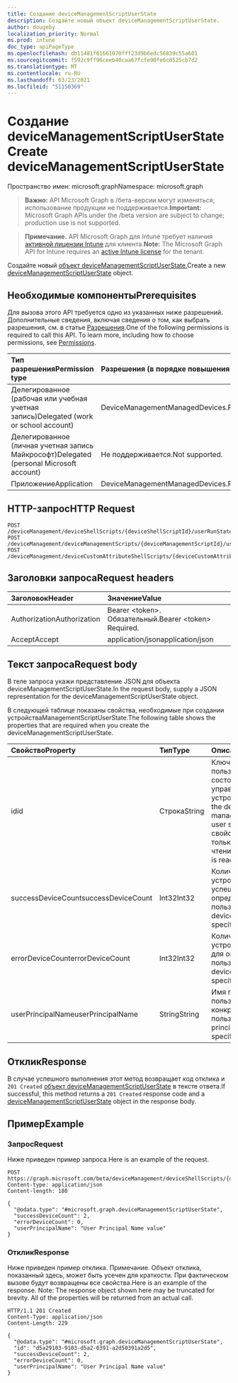 ```yaml
---
title: Создание deviceManagementScriptUserState
description: Создайте новый объект deviceManagementScriptUserState.
author: dougeby
localization_priority: Normal
ms.prod: intune
doc_type: apiPageType
ms.openlocfilehash: db11481f61661070fff23d9b6edc56839c55a601
ms.sourcegitcommit: f592c9ff96ceeb40caa67fcfe90fe6c8525cb7d2
ms.translationtype: MT
ms.contentlocale: ru-RU
ms.lasthandoff: 03/23/2021
ms.locfileid: "51150369"
---
```

# <a name="create-devicemanagementscriptuserstate"></a><span data-ttu-id="ffcf5-103">Создание deviceManagementScriptUserState</span><span class="sxs-lookup"><span data-stu-id="ffcf5-103">Create deviceManagementScriptUserState</span></span>

<span data-ttu-id="ffcf5-104">Пространство имен: microsoft.graph</span><span class="sxs-lookup"><span data-stu-id="ffcf5-104">Namespace: microsoft.graph</span></span>

> <span data-ttu-id="ffcf5-105">**Важно:** API Microsoft Graph в /бета-версии могут изменяться; использование продукции не поддерживается.</span><span class="sxs-lookup"><span data-stu-id="ffcf5-105">**Important:** Microsoft Graph APIs under the /beta version are subject to change; production use is not supported.</span></span>

> <span data-ttu-id="ffcf5-106">**Примечание.** API Microsoft Graph для Intune требует наличия [активной лицензии Intune](https://go.microsoft.com/fwlink/?linkid=839381) для клиента.</span><span class="sxs-lookup"><span data-stu-id="ffcf5-106">**Note:** The Microsoft Graph API for Intune requires an [active Intune license](https://go.microsoft.com/fwlink/?linkid=839381) for the tenant.</span></span>

<span data-ttu-id="ffcf5-107">Создайте новый [объект deviceManagementScriptUserState.](../resources/intune-devices-devicemanagementscriptuserstate.md)</span><span class="sxs-lookup"><span data-stu-id="ffcf5-107">Create a new [deviceManagementScriptUserState](../resources/intune-devices-devicemanagementscriptuserstate.md) object.</span></span>

## <a name="prerequisites"></a><span data-ttu-id="ffcf5-108">Необходимые компоненты</span><span class="sxs-lookup"><span data-stu-id="ffcf5-108">Prerequisites</span></span>
<span data-ttu-id="ffcf5-p101">Для вызова этого API требуется одно из указанных ниже разрешений. Дополнительные сведения, включая сведения о том, как выбрать разрешения, см. в статье [Разрешения](/graph/permissions-reference).</span><span class="sxs-lookup"><span data-stu-id="ffcf5-p101">One of the following permissions is required to call this API. To learn more, including how to choose permissions, see [Permissions](/graph/permissions-reference).</span></span>

|<span data-ttu-id="ffcf5-111">Тип разрешения</span><span class="sxs-lookup"><span data-stu-id="ffcf5-111">Permission type</span></span>|<span data-ttu-id="ffcf5-112">Разрешения (в порядке повышения привилегий)</span><span class="sxs-lookup"><span data-stu-id="ffcf5-112">Permissions (from least to most privileged)</span></span>|
|:---|:---|
|<span data-ttu-id="ffcf5-113">Делегированное (рабочая или учебная учетная запись)</span><span class="sxs-lookup"><span data-stu-id="ffcf5-113">Delegated (work or school account)</span></span>|<span data-ttu-id="ffcf5-114">DeviceManagementManagedDevices.ReadWrite.All</span><span class="sxs-lookup"><span data-stu-id="ffcf5-114">DeviceManagementManagedDevices.ReadWrite.All</span></span>|
|<span data-ttu-id="ffcf5-115">Делегированное (личная учетная запись Майкрософт)</span><span class="sxs-lookup"><span data-stu-id="ffcf5-115">Delegated (personal Microsoft account)</span></span>|<span data-ttu-id="ffcf5-116">Не поддерживается.</span><span class="sxs-lookup"><span data-stu-id="ffcf5-116">Not supported.</span></span>|
|<span data-ttu-id="ffcf5-117">Приложение</span><span class="sxs-lookup"><span data-stu-id="ffcf5-117">Application</span></span>|<span data-ttu-id="ffcf5-118">DeviceManagementManagedDevices.ReadWrite.All</span><span class="sxs-lookup"><span data-stu-id="ffcf5-118">DeviceManagementManagedDevices.ReadWrite.All</span></span>|

## <a name="http-request"></a><span data-ttu-id="ffcf5-119">HTTP-запрос</span><span class="sxs-lookup"><span data-stu-id="ffcf5-119">HTTP Request</span></span>
<!-- {
  "blockType": "ignored"
}
-->
``` http
POST /deviceManagement/deviceShellScripts/{deviceShellScriptId}/userRunStates
POST /deviceManagement/deviceManagementScripts/{deviceManagementScriptId}/userRunStates
POST /deviceManagement/deviceCustomAttributeShellScripts/{deviceCustomAttributeShellScriptId}/userRunStates
```

## <a name="request-headers"></a><span data-ttu-id="ffcf5-120">Заголовки запроса</span><span class="sxs-lookup"><span data-stu-id="ffcf5-120">Request headers</span></span>
|<span data-ttu-id="ffcf5-121">Заголовок</span><span class="sxs-lookup"><span data-stu-id="ffcf5-121">Header</span></span>|<span data-ttu-id="ffcf5-122">Значение</span><span class="sxs-lookup"><span data-stu-id="ffcf5-122">Value</span></span>|
|:---|:---|
|<span data-ttu-id="ffcf5-123">Authorization</span><span class="sxs-lookup"><span data-stu-id="ffcf5-123">Authorization</span></span>|<span data-ttu-id="ffcf5-124">Bearer &lt;token&gt;. Обязательный.</span><span class="sxs-lookup"><span data-stu-id="ffcf5-124">Bearer &lt;token&gt; Required.</span></span>|
|<span data-ttu-id="ffcf5-125">Accept</span><span class="sxs-lookup"><span data-stu-id="ffcf5-125">Accept</span></span>|<span data-ttu-id="ffcf5-126">application/json</span><span class="sxs-lookup"><span data-stu-id="ffcf5-126">application/json</span></span>|

## <a name="request-body"></a><span data-ttu-id="ffcf5-127">Текст запроса</span><span class="sxs-lookup"><span data-stu-id="ffcf5-127">Request body</span></span>
<span data-ttu-id="ffcf5-128">В теле запроса укажи представление JSON для объекта deviceManagementScriptUserState.</span><span class="sxs-lookup"><span data-stu-id="ffcf5-128">In the request body, supply a JSON representation for the deviceManagementScriptUserState object.</span></span>

<span data-ttu-id="ffcf5-129">В следующей таблице показаны свойства, необходимые при создании устройстваManagementScriptUserState.</span><span class="sxs-lookup"><span data-stu-id="ffcf5-129">The following table shows the properties that are required when you create the deviceManagementScriptUserState.</span></span>

|<span data-ttu-id="ffcf5-130">Свойство</span><span class="sxs-lookup"><span data-stu-id="ffcf5-130">Property</span></span>|<span data-ttu-id="ffcf5-131">Тип</span><span class="sxs-lookup"><span data-stu-id="ffcf5-131">Type</span></span>|<span data-ttu-id="ffcf5-132">Описание</span><span class="sxs-lookup"><span data-stu-id="ffcf5-132">Description</span></span>|
|:---|:---|:---|
|<span data-ttu-id="ffcf5-133">id</span><span class="sxs-lookup"><span data-stu-id="ffcf5-133">id</span></span>|<span data-ttu-id="ffcf5-134">Строка</span><span class="sxs-lookup"><span data-stu-id="ffcf5-134">String</span></span>|<span data-ttu-id="ffcf5-135">Ключ пользовательского состояния скрипта управления устройствами.</span><span class="sxs-lookup"><span data-stu-id="ffcf5-135">Key of the device management script user state entity.</span></span> <span data-ttu-id="ffcf5-136">Это свойство доступно только для чтения.</span><span class="sxs-lookup"><span data-stu-id="ffcf5-136">This property is read-only.</span></span>|
|<span data-ttu-id="ffcf5-137">successDeviceCount</span><span class="sxs-lookup"><span data-stu-id="ffcf5-137">successDeviceCount</span></span>|<span data-ttu-id="ffcf5-138">Int32</span><span class="sxs-lookup"><span data-stu-id="ffcf5-138">Int32</span></span>|<span data-ttu-id="ffcf5-139">Количество устройств успешности для определенного пользователя.</span><span class="sxs-lookup"><span data-stu-id="ffcf5-139">Success device count for specific user.</span></span>|
|<span data-ttu-id="ffcf5-140">errorDeviceCount</span><span class="sxs-lookup"><span data-stu-id="ffcf5-140">errorDeviceCount</span></span>|<span data-ttu-id="ffcf5-141">Int32</span><span class="sxs-lookup"><span data-stu-id="ffcf5-141">Int32</span></span>|<span data-ttu-id="ffcf5-142">Количество устройств ошибки для определенного пользователя.</span><span class="sxs-lookup"><span data-stu-id="ffcf5-142">Error device count for specific user.</span></span>|
|<span data-ttu-id="ffcf5-143">userPrincipalName</span><span class="sxs-lookup"><span data-stu-id="ffcf5-143">userPrincipalName</span></span>|<span data-ttu-id="ffcf5-144">String</span><span class="sxs-lookup"><span data-stu-id="ffcf5-144">String</span></span>|<span data-ttu-id="ffcf5-145">Имя принципа пользователя конкретного пользователя.</span><span class="sxs-lookup"><span data-stu-id="ffcf5-145">User principle name of specific user.</span></span>|



## <a name="response"></a><span data-ttu-id="ffcf5-146">Отклик</span><span class="sxs-lookup"><span data-stu-id="ffcf5-146">Response</span></span>
<span data-ttu-id="ffcf5-147">В случае успешного выполнения этот метод возвращает код отклика и `201 Created` [объект deviceManagementScriptUserState](../resources/intune-devices-devicemanagementscriptuserstate.md) в тексте ответа.</span><span class="sxs-lookup"><span data-stu-id="ffcf5-147">If successful, this method returns a `201 Created` response code and a [deviceManagementScriptUserState](../resources/intune-devices-devicemanagementscriptuserstate.md) object in the response body.</span></span>

## <a name="example"></a><span data-ttu-id="ffcf5-148">Пример</span><span class="sxs-lookup"><span data-stu-id="ffcf5-148">Example</span></span>

### <a name="request"></a><span data-ttu-id="ffcf5-149">Запрос</span><span class="sxs-lookup"><span data-stu-id="ffcf5-149">Request</span></span>
<span data-ttu-id="ffcf5-150">Ниже приведен пример запроса.</span><span class="sxs-lookup"><span data-stu-id="ffcf5-150">Here is an example of the request.</span></span>
``` http
POST https://graph.microsoft.com/beta/deviceManagement/deviceShellScripts/{deviceShellScriptId}/userRunStates
Content-type: application/json
Content-length: 180

{
  "@odata.type": "#microsoft.graph.deviceManagementScriptUserState",
  "successDeviceCount": 2,
  "errorDeviceCount": 0,
  "userPrincipalName": "User Principal Name value"
}
```

### <a name="response"></a><span data-ttu-id="ffcf5-151">Отклик</span><span class="sxs-lookup"><span data-stu-id="ffcf5-151">Response</span></span>
<span data-ttu-id="ffcf5-p103">Ниже приведен пример отклика. Примечание. Объект отклика, показанный здесь, может быть усечен для краткости. При фактическом вызове будут возвращены все свойства.</span><span class="sxs-lookup"><span data-stu-id="ffcf5-p103">Here is an example of the response. Note: The response object shown here may be truncated for brevity. All of the properties will be returned from an actual call.</span></span>
``` http
HTTP/1.1 201 Created
Content-Type: application/json
Content-Length: 229

{
  "@odata.type": "#microsoft.graph.deviceManagementScriptUserState",
  "id": "d5a29103-9103-d5a2-0391-a2d50391a2d5",
  "successDeviceCount": 2,
  "errorDeviceCount": 0,
  "userPrincipalName": "User Principal Name value"
}
```




